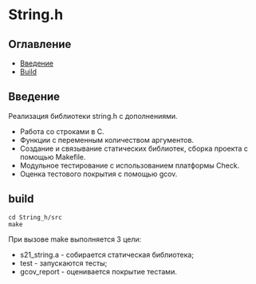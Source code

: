 # String.h

## Оглавление
* [Введение](#Введение)
* [Build](#build)

## Введение

Реализация библиотеки string.h с дополнениями.
- Работа со строками в C.
- Функции с переменным количеством аргументов.
- Создание и связывание статических библиотек, сборка проекта с помощью Makefile.
- Модульное тестирование с использованием платформы Check.
- Оценка тестового покрытия с помощью gcov.

## build
```
cd String_h/src
make
```
При вызове make выполняется 3 цели:
- s21_string.a - собирается статическая библиотека;
- test - запускаются тесты;
- gcov_report - оценивается покрытие тестами.


